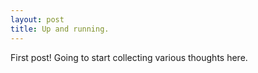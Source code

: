 ```yaml
---
layout: post
title: Up and running.
---
```


First post! Going to start collecting various thoughts here.
